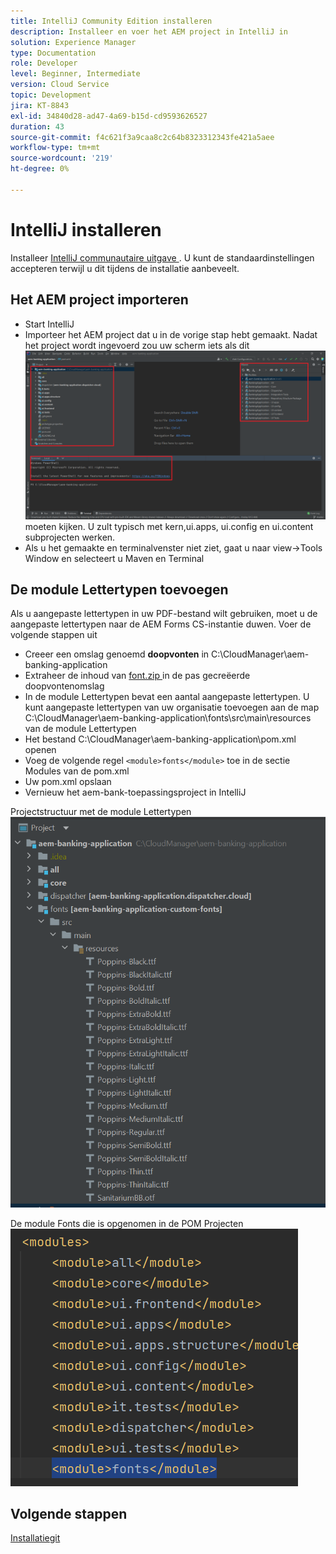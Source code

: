 ```yaml
---
title: IntelliJ Community Edition installeren
description: Installeer en voer het AEM project in IntelliJ in
solution: Experience Manager
type: Documentation
role: Developer
level: Beginner, Intermediate
version: Cloud Service
topic: Development
jira: KT-8843
exl-id: 34840d28-ad47-4a69-b15d-cd9593626527
duration: 43
source-git-commit: f4c621f3a9caa8c2c64b8323312343fe421a5aee
workflow-type: tm+mt
source-wordcount: '219'
ht-degree: 0%

---
```


# IntelliJ installeren

Installeer [ IntelliJ communautaire uitgave ](https://www.jetbrains.com/idea/download/#section=windows). U kunt de standaardinstellingen accepteren terwijl u dit tijdens de installatie aanbeveelt.

## Het AEM project importeren

* Start IntelliJ
* Importeer het AEM project dat u in de vorige stap hebt gemaakt. Nadat het project wordt ingevoerd zou uw scherm iets als dit ![ a-bank-app ](assets/aem-banking-app.png) moeten kijken. U zult typisch met kern,ui.apps, ui.config en ui.content subprojecten werken.
* Als u het gemaakte en terminalvenster niet ziet, gaat u naar view->Tools Window en selecteert u Maven en Terminal

## De module Lettertypen toevoegen

Als u aangepaste lettertypen in uw PDF-bestand wilt gebruiken, moet u de aangepaste lettertypen naar de AEM Forms CS-instantie duwen. Voer de volgende stappen uit

* Creeer een omslag genoemd **doopvonten** in C:\CloudManager\aem-banking-application
* Extraheer de inhoud van [ font.zip ](assets/fonts.zip) in de pas gecreëerde doopvontenomslag
* In de module Lettertypen bevat een aantal aangepaste lettertypen. U kunt aangepaste lettertypen van uw organisatie toevoegen aan de map C:\CloudManager\aem-banking-application\fonts\src\main\resources van de module Lettertypen
* Het bestand C:\CloudManager\aem-banking-application\pom.xml openen
* Voeg de volgende regel ```<module>fonts</module>``` toe in de sectie Modules van de pom.xml
* Uw pom.xml opslaan
* Vernieuw het aem-bank-toepassingsproject in IntelliJ

Projectstructuur met de module Lettertypen
![ doopvonten-module ](assets/fonts-module.png)

De module Fonts die is opgenomen in de POM Projecten
![ doopvonten-pom ](assets/fonts-module-pom.png)

## Volgende stappen

[Installatiegit](./setup-git.md)

